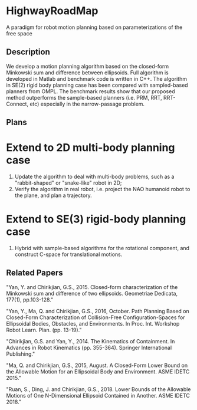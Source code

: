 # HighwayRoadMap
A paradigm for robot motion planning based on parameterizations of the free space

## Description
We develop a motion planning algorithm based on the closed-form Minkowski sum and difference between ellipsoids. Full algorithm is developed in Matlab and benchmark code is written in C++. The algorithm in SE(2) rigid body planning case has been compared with sampled-based planners from OMPL. The benchmark results show that our proposed method outperforms the sample-based planners (i.e. PRM, RRT, RRT-Connect, etc) especially in the narrow-passage problem.

## Plans
# Extend to 2D multi-body planning case
1. Update the algorithm to deal with multi-body problems, such as a "rabbit-shaped" or "snake-like" robot in 2D;
2. Verify the algorithm in real robot, i.e. project the NAO humanoid robot to the plane, and plan a trajectory.

# Extend to SE(3) rigid-body planning case
1. Hybrid with sample-based algorithms for the rotational component, and construct C-space for translational motions.

## Related Papers
"Yan, Y. and Chirikjian, G.S., 2015. Closed-form characterization of the Minkowski sum and difference of two ellipsoids. Geometriae Dedicata, 177(1), pp.103-128."

"Yan, Y., Ma, Q. and Chirikjian, G.S., 2016, October. Path Planning Based on Closed-Form Characterization of Collision-Free Configuration-Spaces for Ellipsoidal Bodies, Obstacles, and Environments. In Proc. Int. Workshop Robot Learn. Plan. (pp. 13-19)."

"Chirikjian, G.S. and Yan, Y., 2014. The Kinematics of Containment. In Advances in Robot Kinematics (pp. 355-364). Springer International Publishing."

"Ma, Q. and Chirikjian, G.S., 2015, August. A Closed-Form Lower Bound on the Allowable Motion for an Ellipsoidal Body and Environment. ASME IDETC 2015."

"Ruan, S., Ding, J. and Chirikjian, G.S., 2018. Lower Bounds of the Allowable Motions of One N-Dimensional Ellipsoid Contained in Another. ASME IDETC 2018."

